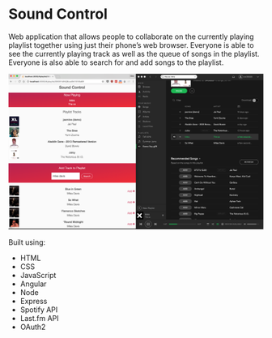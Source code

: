# Sound Control
Web application that allows people to collaborate on the currently playing playlist together using just their phone’s web browser. Everyone is able to see the currently playing track as well as the queue of songs in the playlist. Everyone is also able to search for and add songs to the playlist.

![alt text](sound_control_screenshot.png "Description")

Built using:
* HTML
* CSS
* JavaScript
* Angular
* Node
* Express
* Spotify API
* Last.fm API
* OAuth2
